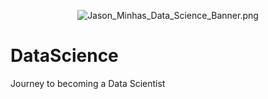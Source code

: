 <p align="center">
  <img src="https://raw.githubusercontent.com/JasonMinhas/DataScience/master/Jason_Minhas_Data_Science_Banner.png" alt="Jason_Minhas_Data_Science_Banner.png" border="0" />
</p>

# DataScience
Journey to becoming a Data Scientist
